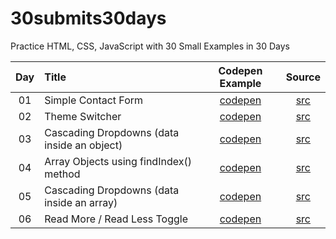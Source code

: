 # 30submits30days
Practice HTML, CSS, JavaScript with 30 Small Examples in 30 Days

| Day | Title | Codepen Example | Source |
| :---: | :--- | :---: | :---: |
| 01 | Simple Contact Form | [codepen](https://codepen.io/jlvelez/pen/vYgWXLg) | [src](https://github.com/joselvelez/30submits30days/tree/main/d01) |
| 02 | Theme Switcher | [codepen](https://codepen.io/jlvelez/pen/XWpzKBo) | [src](https://github.com/joselvelez/30submits30days/tree/main/d02) |
| 03 | Cascading Dropdowns (data inside an object) | [codepen](https://codepen.io/jlvelez/pen/ExZompX) | [src](https://github.com/joselvelez/30submits30days/tree/main/d03) |
| 04 | Array Objects using findIndex() method | [codepen](https://codepen.io/jlvelez/pen/VwPyEEx) | [src](https://github.com/joselvelez/30submits30days/tree/main/d04) |
| 05 | Cascading Dropdowns (data inside an array) | [codepen](https://codepen.io/jlvelez/pen/gOgvoRL) | [src](https://github.com/joselvelez/30submits30days/tree/main/d05) |
| 06 | Read More / Read Less Toggle | [codepen](https://codepen.io/jlvelez/pen/wvgmgmv) | [src](https://github.com/joselvelez/30submits30days/tree/main/d06) |